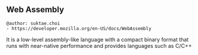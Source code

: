 ## Web Assembly

```
@author: suktae.choi
- https://developer.mozilla.org/en-US/docs/WebAssembly
```

It is a low-level assembly-like language with a compact binary format that runs with near-native performance and provides languages such as C/C++
